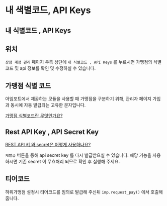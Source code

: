 # 내 색별코드, API Keys

## 내 식별코드 , API Keys

## 위치

`상점 계정 관리` 페이지 우측 상단에 `내 식별코드 , API Keys` 를 누르시면 가맹점의 식별 코드 및 api 정보를 확인 및 수정하실 수 있습니다.

## 가맹점 식별 코드

아임포트에서 제공하는 모듈을 사용할 때 가맹점을 구분하기 위해, 관리자 페이지 가입과 동시에 자동 발급되는 고유한 문자입니다.

[가맹점 식별코드란 무엇인가요?](https://www.notion.so/e2f9bd6f1e7b40af8fc7cec09ab08441)

## Rest API Key , API Secret Key

[REST API 키 와 secret은 어떻게 사용하나요?](https://www.notion.so/REST-API-secret-666ab3ed6cdc4593b2b8d5af0bb380d3)

`재발급` 버튼을 통해 api secret key 를 다시 발급받으실 수 있습니다. 해당 기능을 사용하시면 기존 secret 이 무효처리 되므로 확인 후 실행해 주세요.

## 티어코드

하위가맹점 설정시 티어코드를 임의로 발급해 주신뒤 `imp.request_pay()` 에서 호출해줍니다.
